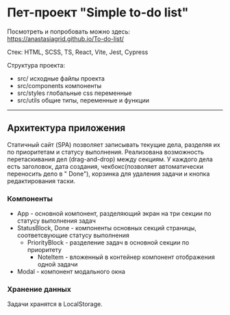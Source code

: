Пет-проект "Simple to-do list"
=====================
Посмотреть и попробовать можно здесь: https://anastasiagrid.github.io/To-do-list/ 

Стек: HTML, SCSS, TS, React, Vite, Jest, Cypress

Структура проекта:

* src/ исходные файлы проекта
* src/components компоненты
* src/styles глобальные css переменные
* src/utils общие типы, переменные и функции

-----------------------------------
Архитектура приложения
-----------------------------------
Статичный сайт (SPA) позволяет записывать текущие дела, разделяя их по приоритетам и статусу выполнения. Реализована
возможность перетаскивания дел (drag-and-drop) между секциям.
У каждого дела есть заголовок, дата создания, чекбокс(позволяет автоматически переносить дело в "
Done"), корзинка для удаления задачи и кнопка редактирования таски.

### Компоненты

* App - основной компонент, разделяющий экран на три секции по статусу выполнения задач
* StatusBlock, Done - компоненты основных секций страницы, соответсвующие статусу выполнения
    * PriorityBlock - разделение задач в основной секции по приоритету
        * NoteItem - вложенный в контейнер компонент отображения одной задачи
* Modal - компонент модального окна

### Хранение данных

Задачи хранятся в LocalStorage.
